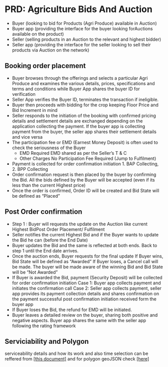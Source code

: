 # PRD: Agriculture Bids And Auction

- Buyer (looking to bid for Products (Agri Produce) available in Auction)
- Buyer app (providing the interface for the buyer looking forAuctions available on the product)
- Seller (selling products in an Auction to the relevant and highest bidder)
- Seller app (providing the interface for the seller looking to sell their products via Auction on the network)

## Booking order placement
- Buyer browses through the offerings and selects a particular Agri Produce and examines the various details, prices, specifications and terms and conditions while Buyer App shares the buyer ID for verification
- Seller App verifies the Buyer ID, terminates the transaction if ineligible.
- Buyer then proceeds with bidding for the crop keeping Floor Price and Bid Increment in mind
- Seller responds to the initiation of the booking with confirmed pricing details and settlement details are exchanged depending
 on the application collecting the payment. If the buyer app is collecting payment from the buyer, the seller app shares their settlement details and vice versa
- The participation fee or EMD (Earnest Money Deposit) is often used to check the seriousness of the Buyer
    - EMD Required
        EMD shared as per the Seller’s T & C
    - Other Charges
        No Participation Fee Required (Jump to Fulfilment)
- Payment is collected for order confirmation initiation 1. BAP Collecting, 2. BPP Collecting
- Order confirmation request is then placed by the buyer by confirming the Bid. All the bids defined by the Buyer will be accepted (even if its less than the current Highest price)
- Once the order is confirmed, Order ID will be created and Bid State will be defined as “Placed”

## Post Order confirmation 
- Step 1 : Buyer will requests the update on the Auction like current Highest BidPost Order Placement/ Fulfilment
- Seller notifies the current Highest Bid and if the Buyer wants to update the Bid he can (before the End Date)
- Buyer updates the Bid and the same is reflected at both ends. Back to step 1 until the End date arrives.
- Once the auction ends, Buyer requests for the final update
If Buyer wins, Bid State will be defined as “Awarded”
If Buyer loses, a Cancel call will be made. The buyer will be made aware of the winning Bid and Bid State will be “Not Awarded”
- If Buyer is awarded the Bid, payment (Security Deposit) will be collected for order confirmation initiation
Case 1: Buyer app collects payment and initiates the confirmation call
Case 2: Seller app collects payment, seller app provides its payment collection details and shares confirmation on the payment successful post confirmation initiation received form the buyer app
- If Buyer loses the Bid, the refund for EMD will be initiated.
- Buyer leaves a detailed review on the buyer, sharing both positive and negative aspects. Buyer app shares the same with the seller app following the rating framework

## Serviciability and Polygon
serviceability details and how its work and also time selection can be reffered from <a href="https://docs.google.com/document/d/1f4QbVstY5m-L_-Jut5jvbeiaBKLR1ttJL_am6GG2Fko/edit">[this document]</a> and for polygon geoJSON check <a href="https://docs.google.com/document/d/1R4tw3L5jjjqxHxP21sLlSO2YQqpwn3ln0I5Eo7kintM/edit">[here]</a>




